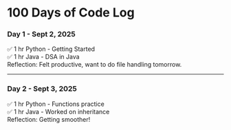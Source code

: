 # 100 Days of Code Log

### Day 1 - Sept 2, 2025
✅ 1 hr Python - Getting Started  
✅ 1 hr Java - DSA in Java  
Reflection: Felt productive, want to do file handling tomorrow.

---

### Day 2 - Sept 3, 2025
✅ 1 hr Python - Functions practice  
✅ 1 hr Java - Worked on inheritance  
Reflection: Getting smoother!
